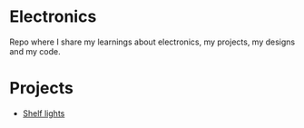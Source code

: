 # Electronics

Repo where I share my learnings about electronics, my projects, my designs and my code.

# Projects

- [Shelf lights](shelf_lights/README.md)